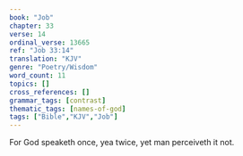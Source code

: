 ```yaml
---
book: "Job"
chapter: 33
verse: 14
ordinal_verse: 13665
ref: "Job 33:14"
translation: "KJV"
genre: "Poetry/Wisdom"
word_count: 11
topics: []
cross_references: []
grammar_tags: [contrast]
thematic_tags: [names-of-god]
tags: ["Bible","KJV","Job"]
---
```

For God speaketh once, yea twice, yet man perceiveth it not.
